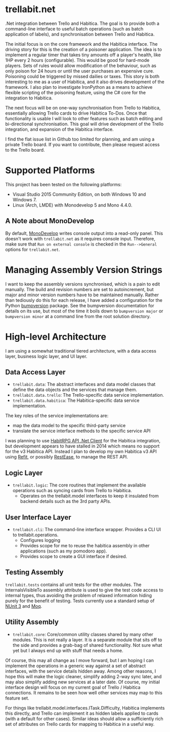 # trellabit.net
.Net integration between Trello and Habitica. The goal is to provide both
a command-line interface to useful batch operations (such as batch application
of labels), and synchronisation between Trello and Habitica. 

The initial focus is on the core framework and the Habitica interface. The
driving story for this is the creation of a poisoner application. The idea is to
implement a regular timer that takes tiny amounts off a player's health, like
1HP every 2 hours (configurable). This would be good for hard-mode players. Sets
of rules would allow modification of the behaviour, such as only poison for 24
hours or until the user purchases an expensive cure.  Poisoning could be
triggered by missed dailies or taxes. This story is both interesting to me as
a user of Habitica, and it also drives development of the framework. I also plan
to investigate IronPython as a means to achieve flexible scripting of the
poisoning feature, using the C# core for the integration to Habitica.

The next focus will be on one-way synchronisation from Trello to Habitica,
essentially allowing Trello cards to drive Habitica To-Dos.  Once that
functionality is usable I will look to other features such as batch editing and
bi-directional synchronisation.  This goal will drive development of the Trello
integration, and expansion of the Habitica interface.

I find the flat issue list in Github too limited for planning, and am using
a private Trello board. If you want to contribute, then please request access to
the Trello board.

# Supported Platforms
This project has been tested on the following platforms:

* Visual Studio 2015 Community Edition, on both Windows 10 and Windows 7.
* Linux (Arch, LMDE) with Monodevelop 5 and Mono 4.4.0.

## A Note about MonoDevelop
By default, [MonoDevelop](http://www.monodevelop.com/) writes console output
into a read-only panel.
This doesn't work with `trellabit.net` as it requires console input.
Therefore, make sure that `Run on external console` is checked in the `Run-->General` options for `trellabit.net`.

# Managing Assembly Version Strings
I want to keep the assembly versions synchronised, which is a pain to edit
manually. The build and revision numbers are set to autoincrement, but major and
minor version numbers have to be maintained manually. Rather than tediously do
this for each release, I have added a configuration for the Python
[bumpversion](https://github.com/peritus/bumpversion) package. See the
bumpversion documentation for details on its use, but most of the time it boils
down to `bumpversion major` or `bumpversion minor` at a command line from the
root solution directory.

# High-level Architecture

I am using a somewhat traditional tiered architecture, with a data access layer,
business logic layer, and UI layer.

## Data Access Layer
* `trellabit.data`: The abstract interfaces and data model classes that define the data objects and the services that manage them.
* `trellabit.data.trello`: The Trello-specific data service implementation.
* `trellabit.data.habitica`: The Habitica-specific data service implementation.

The key roles of the service implementations are:
* map the data model to the specific third-party service
* translate the service interface methods to the specific service API

I was planning to use [HabitRPG API .Net Client](https://github.com/marska/habitrpg-api-dotnet-client) for the Habitica integration, 
but development appears to have stalled in 2014 which means no support for the v3 Habitica API. Instead I plan to develop my own Habitica v3 API using 
[Refit](https://github.com/paulcbetts/refit), or possibly [RestEase](https://github.com/canton7/RestEase), to manage the REST API.

## Logic Layer
* `trellabit.logic`: The core routines that implement the available operations such as syncing cards from Trello to Habitica.
    * Operates on the trellabit.model interfaces to keep it insulated from backend details such as the 3rd party APIs.

## User Interface Layer
* `trellabit.cli`: The command-line interface wrapper. Provides a CLI UI to trellabit.operations.
    * Configures logging
    * Provides scope for me to reuse the habitica assembly in other applications (such as my pomodoro app).
    * Provides scope to create a GUI interface if desired.

## Testing Assembly
`trellabit.tests` contains all unit tests for the other modules. The
InternalsVisibleTo assembly attribute is used to give the test code access to
internal types, thus avoiding the problem of relaxed information hiding purely
for the benefit of testing. Tests currently use a standard setup of
[NUnit 3](http://www.nunit.org/) and [Moq](https://github.com/moq/moq4).

## Utility Assembly
* `trellabit.core`: Core/common utility classes shared by many other modules.
This is not really a layer. It is a separate module that sits off to the side
and provides a grab-bag of shared functionality. Not sure what yet but I always
end up with stuff that needs a home.
    
Of course, this may all change as I move forward, but I am hoping I can
implement the operations in a generic way against a set of abstract interfaces,
with the service details hidden away.  Among other reasons, I hope this will
make the logic cleaner, simplify adding 2-way sync later, and may also simplify
adding new services at a later date. Of course, my initial interface design will
focus on my current goal of Trello / Habitica connections. It remains to be seen
how well other services may map to this feature set.

For things like trellabit.model.interfaces.ITask.Difficulty, Habitica implements
this directly, and Trello can implement it as hidden labels applied to cards
(with a default for other cases).  Similar ideas should allow a sufficiently
rich set of attributes on Trello cards for mapping to Habitica in a useful way.
